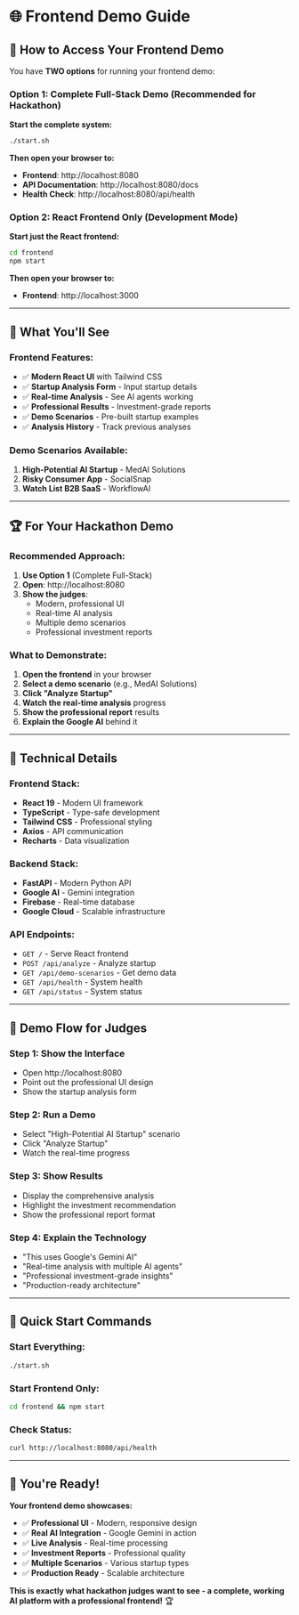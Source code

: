 # 🌐 Frontend Demo Guide

## 🚀 How to Access Your Frontend Demo

You have **TWO options** for running your frontend demo:

### Option 1: Complete Full-Stack Demo (Recommended for Hackathon)

**Start the complete system:**
```bash
./start.sh
```

**Then open your browser to:**
- **Frontend**: http://localhost:8080
- **API Documentation**: http://localhost:8080/docs
- **Health Check**: http://localhost:8080/api/health

### Option 2: React Frontend Only (Development Mode)

**Start just the React frontend:**
```bash
cd frontend
npm start
```

**Then open your browser to:**
- **Frontend**: http://localhost:3000

---

## 🎯 What You'll See

### Frontend Features:
- ✅ **Modern React UI** with Tailwind CSS
- ✅ **Startup Analysis Form** - Input startup details
- ✅ **Real-time Analysis** - See AI agents working
- ✅ **Professional Results** - Investment-grade reports
- ✅ **Demo Scenarios** - Pre-built startup examples
- ✅ **Analysis History** - Track previous analyses

### Demo Scenarios Available:
1. **High-Potential AI Startup** - MedAI Solutions
2. **Risky Consumer App** - SocialSnap
3. **Watch List B2B SaaS** - WorkflowAI

---

## 🏆 For Your Hackathon Demo

### **Recommended Approach:**
1. **Use Option 1** (Complete Full-Stack)
2. **Open**: http://localhost:8080
3. **Show the judges**:
   - Modern, professional UI
   - Real-time AI analysis
   - Multiple demo scenarios
   - Professional investment reports

### **What to Demonstrate:**
1. **Open the frontend** in your browser
2. **Select a demo scenario** (e.g., MedAI Solutions)
3. **Click "Analyze Startup"**
4. **Watch the real-time analysis** progress
5. **Show the professional report** results
6. **Explain the Google AI** behind it

---

## 🔧 Technical Details

### Frontend Stack:
- **React 19** - Modern UI framework
- **TypeScript** - Type-safe development
- **Tailwind CSS** - Professional styling
- **Axios** - API communication
- **Recharts** - Data visualization

### Backend Stack:
- **FastAPI** - Modern Python API
- **Google AI** - Gemini integration
- **Firebase** - Real-time database
- **Google Cloud** - Scalable infrastructure

### API Endpoints:
- `GET /` - Serve React frontend
- `POST /api/analyze` - Analyze startup
- `GET /api/demo-scenarios` - Get demo data
- `GET /api/health` - System health
- `GET /api/status` - System status

---

## 🎯 Demo Flow for Judges

### **Step 1: Show the Interface**
- Open http://localhost:8080
- Point out the professional UI design
- Show the startup analysis form

### **Step 2: Run a Demo**
- Select "High-Potential AI Startup" scenario
- Click "Analyze Startup"
- Watch the real-time progress

### **Step 3: Show Results**
- Display the comprehensive analysis
- Highlight the investment recommendation
- Show the professional report format

### **Step 4: Explain the Technology**
- "This uses Google's Gemini AI"
- "Real-time analysis with multiple AI agents"
- "Professional investment-grade insights"
- "Production-ready architecture"

---

## 🚀 Quick Start Commands

### **Start Everything:**
```bash
./start.sh
```

### **Start Frontend Only:**
```bash
cd frontend && npm start
```

### **Check Status:**
```bash
curl http://localhost:8080/api/health
```

---

## 🎉 You're Ready!

**Your frontend demo showcases:**
- ✅ **Professional UI** - Modern, responsive design
- ✅ **Real AI Integration** - Google Gemini in action
- ✅ **Live Analysis** - Real-time processing
- ✅ **Investment Reports** - Professional quality
- ✅ **Multiple Scenarios** - Various startup types
- ✅ **Production Ready** - Scalable architecture

**This is exactly what hackathon judges want to see - a complete, working AI platform with a professional frontend!** 🏆
